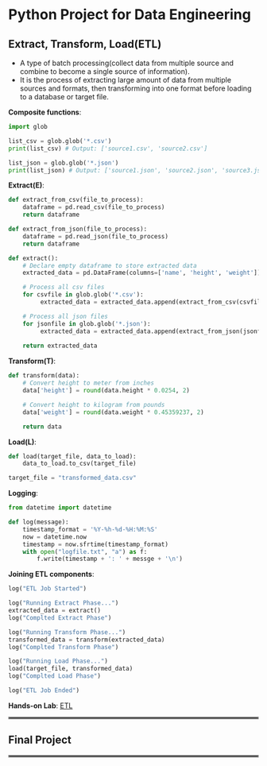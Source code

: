 # Python Project for Data Engineering

## Extract, Transform, Load(ETL)

- A type of batch processing(collect data from multiple source and combine to become a single source of information).
- It is the process of extracting large amount of data from multiple sources and formats, then transforming into one format before loading to a database or target file.

**Composite functions**:

```python
import glob

list_csv = glob.glob('*.csv')
print(list_csv) # Output: ['source1.csv', 'source2.csv']

list_json = glob.glob('*.json')
print(list_json) # Output: ['source1.json', 'source2.json', 'source3.json']
```

**Extract(E)**:

```python
def extract_from_csv(file_to_process):
    dataframe = pd.read_csv(file_to_process)
    return dataframe

def extract_from_json(file_to_process):
    dataframe = pd.read_json(file_to_process)
    return dataframe

def extract():
    # Declare empty dataframe to store extracted data
    extracted_data = pd.DataFrame(columns=['name', 'height', 'weight'])

    # Process all csv files
    for csvfile in glob.glob('*.csv'):
         extracted_data = extracted_data.append(extract_from_csv(csvfile), ignore_index=True)

    # Process all json files
    for jsonfile in glob.glob('*.json'):
         extracted_data = extracted_data.append(extract_from_json(jsonfile), ignore_index=True)
    
    return extracted_data
```

**Transform(T)**:

```python
def transform(data):
    # Convert height to meter from inches
    data['height'] = round(data.height * 0.0254, 2)

    # Convert height to kilogram from pounds
    data['weight'] = round(data.weight * 0.45359237, 2)

    return data
```

**Load(L)**:

```python
def load(target_file, data_to_load):
    data_to_load.to_csv(target_file)

target_file = "transformed_data.csv"
```

**Logging**:

```python
from datetime import datetime

def log(message):
    timestamp_format = '%Y-%h-%d-%H:%M:%S'
    now = datetime.now
    timestamp = now.sfrtime(timestamp_format)
    with open("logfile.txt", "a") as f:
        f.write(timestamp + ': ' + messge + '\n')
```

**Joining ETL components**:

```python
log("ETL Job Started")

log("Running Extract Phase...")
extracted_data = extract()
log("Complted Extract Phase")

log("Running Transform Phase...")
transformed_data = transform(extracted_data)
log("Complted Transform Phase")

log("Running Load Phase...")
load(target_file, transformed_data)
log("Complted Load Phase")

log("ETL Job Ended")
```

**Hands-on Lab**: [ETL](labs/1-ETL.ipynb)

<hr style="border:2px solid gray">

## Final Project

<hr style="border:2px solid gray">
